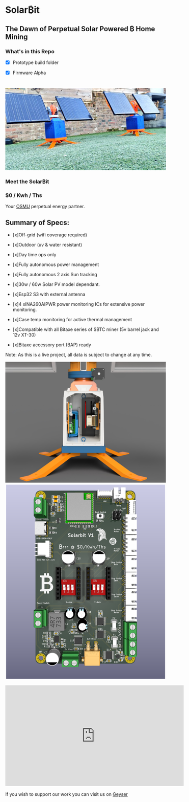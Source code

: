 


# **Solar₿it**

## **The Dawn of Perpetual Solar Powered ₿ Home Mining**


### What's in this Repo

- [x] Prototype build folder

- [x] Firmware Alpha


#

![](img/Gk3GHBeXMAATnz1.jpg)

### Meet the Solar₿it
### $0 / Kwh / Ths


Your <a href="https://osmu.wiki/" target="_blank">OSMU</a> perpetual energy partner.


## Summary of Specs:

- [x]Off-grid (wifi coverage required)

- [x]Outdoor (uv & water resistant)

- [x]Day time ops only

- [x]Fully autonomous power management

- [x]Fully autonomous 2 axis Sun tracking

- [x]30w / 60w Solar PV model dependant.

- [x]Esp32 S3 with external antenna

- [x]4 xINA260AIPWR power monitoring ICs for extensive power monitoring.

- [x]Case temp monitoring for active thermal management

- [x]Compatible with all Bitaxe series of $BTC miner (5v barrel jack and 12v XT-30)

- [x]Bitaxe accessory port (BAP) ready

Note: As this is a live project, all data is subject to change at any time.


![](img/GmdltHfWEAARRBm.jpg)
![](img/SolarbitV1.png)

<iframe width="560" height="315" src="https://www.youtube.com/embed/sUs6BP35gTc?si=3Ngi09Cnu1K8VgP-" title="YouTube video player" frameborder="0" allow="accelerometer; autoplay; clipboard-write; encrypted-media; gyroscope; picture-in-picture; web-share" referrerpolicy="strict-origin-when-cross-origin" allowfullscreen></iframe>

If you wish to support our work you can visit us on
<a href="https://geyser.fund/project/solarbit?hero=holdings" target="_blank">Geyser</a>

